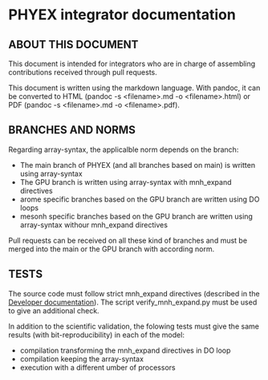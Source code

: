 # PHYEX integrator documentation

## ABOUT THIS DOCUMENT

This document is intended for integrators who are in charge of assembling contributions received through pull requests.

This document is written using the markdown language. With pandoc, it can be converted to HTML (pandoc -s \<filename\>.md -o \<filename\>.html) or PDF (pandoc -s \<filename\>.md -o \<filename\>.pdf).

## BRANCHES AND NORMS

Regarding array-syntax, the applicalble norm depends on the branch:

  - The main branch of PHYEX (and all branches based on main) is written using array-syntax
  - The GPU branch is written using array-syntax with mnh\_expand directives
  - arome specific branches based on the GPU branch are written using DO loops
  - mesonh specific branches based on the GPU branch are written using array-syntax withour mnh\_expand directives

Pull requests can be received on all these kind of branches and must be merged into the main or the GPU branch with according norm.

## TESTS

The source code must follow strict mnh\_expand directives (described in the [Developer documentation](./Developer.md)). The script verify\_mnh\_expand.py must be used to give an additional check.

In addition to the scientific validation, the folowing tests must give the same results (with bit-reproducibility) in each of the model:

  - compilation transforming the mnh\_expand directives in DO loop
  - compilation keeping the array-syntax
  - execution with a different umber of processors

